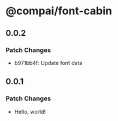 # @compai/font-cabin

## 0.0.2

### Patch Changes

- b971bb4f: Update font data

## 0.0.1

### Patch Changes

- Hello, world!
